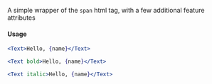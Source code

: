 A simple wrapper of the `span` html tag, with a few additional feature attributes

#### Usage

```jsx
<Text>Hello, {name}</Text>
```

```jsx
<Text bold>Hello, {name}</Text>
```

```jsx
<Text italic>Hello, {name}</Text>
```

[//]: # (![image]&#40;/src/components/Box/images/example.png&#41;)
